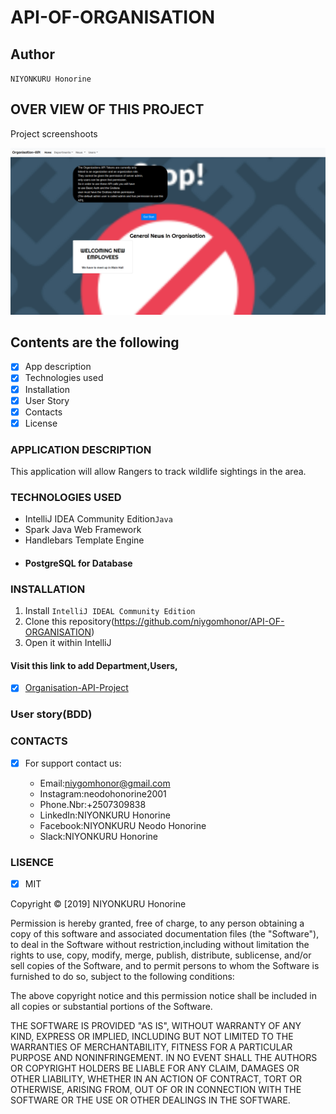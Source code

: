 # API-OF-ORGANISATION

## Author 

`NIYONKURU Honorine`

## OVER VIEW OF THIS PROJECT
Project screenshoots

<img src="pics/home-page.png" alt="homepage">

## Contents are the following
  - [x] App description
  - [x]  Technologies used
  - [x]  Installation
  - [x] User Story
  - [x]  Contacts
  - [x]  License

### APPLICATION DESCRIPTION

This application will allow Rangers to track wildlife sightings in the area.


 ### TECHNOLOGIES USED
 

 + IntelliJ IDEA Community Edition`Java`
 + Spark Java Web Framework
 + Handlebars Template Engine
 +  #### PostgreSQL for Database
    
  ### INSTALLATION
 
 1. Install  `IntelliJ IDEAL Community Edition`
 2. Clone this repository(https://github.com/niygomhonor/API-OF-ORGANISATION)
 3. Open it within IntelliJ
 
 
 ####  Visit this link to add Department,Users,
 
 - [x] [Organisation-API-Project](https://organisation-api-neodo.herokuapp.com/)
 
 ###  User story(BDD)

   
  ### CONTACTS
  
  
- [X]  For support contact us:

     +  Email:niygomhonor@gmail.com
     +  Instagram:neodohonorine2001
     +  Phone.Nbr:+2507309838
     +  LinkedIn:NIYONKURU Honorine
     +  Facebook:NIYONKURU Neodo Honorine
     +  Slack:NIYONKURU Honorine

     
### LISENCE
- [x] MIT

Copyright &copy; [2019] NIYONKURU Honorine

Permission is hereby granted, free of charge, to any person obtaining a copy of this software and associated documentation files (the "Software"),
 to deal in the Software without restriction,including without limitation the rights to use, 
 copy, modify, merge, publish, distribute, sublicense, and/or sell copies of the Software, and to permit persons to whom the Software is furnished to do so,
  subject to the following conditions:

The above copyright notice and this permission notice shall be included in all copies or substantial portions of the Software.

THE SOFTWARE IS PROVIDED "AS IS", WITHOUT WARRANTY OF ANY KIND, EXPRESS OR IMPLIED, INCLUDING BUT NOT LIMITED TO THE WARRANTIES OF MERCHANTABILITY, 
FITNESS FOR A PARTICULAR PURPOSE AND NONINFRINGEMENT. IN NO EVENT SHALL THE AUTHORS OR COPYRIGHT HOLDERS BE LIABLE FOR ANY CLAIM, DAMAGES OR OTHER LIABILITY,
 WHETHER IN AN ACTION OF CONTRACT, TORT OR OTHERWISE, ARISING FROM, OUT OF OR IN CONNECTION WITH THE SOFTWARE OR THE USE OR OTHER DEALINGS IN THE SOFTWARE.
